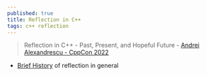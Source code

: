 ```yaml
---
published: true
title: Reflection in C++
tags: c++ reflection
---
```

> Reflection in C++ - Past, Present, and Hopeful Future - [Andrei Alexandrescu - CppCon 2022](https://www.youtube.com/watch?v=YXIVw6QFgAI)

- [Brief History](https://youtu.be/YXIVw6QFgAI?t=1944) of reflection in general